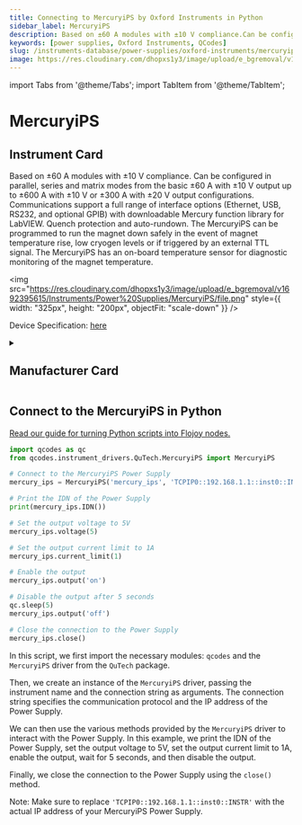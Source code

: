 ```yaml
---
title: Connecting to MercuryiPS by Oxford Instruments in Python
sidebar_label: MercuryiPS
description: Based on ±60 A modules with ±10 V compliance.Can be configured in parallel, series and matrix modes from the basic ±60 A with ±10 V output up to ±600 A with ±10 V or ±300 A with ±20 V output configurations.Communications support a full range of interface options (Ethernet, USB, RS232, and optional GPIB) with downloadable Mercury function library for LabVIEW.Quench protection and auto-rundown. The MercuryiPS can be programmed to run the magnet down safely in the event of magnet temperature rise, low cryogen levels or if triggered by an external TTL signal.The MercuryiPS has an on-board temperature sensor for diagnostic monitoring of the magnet temperature.
keywords: [power supplies, Oxford Instruments, QCodes]
slug: /instruments-database/power-supplies/oxford-instruments/mercuryips
image: https://res.cloudinary.com/dhopxs1y3/image/upload/e_bgremoval/v1692395615/Instruments/Power%20Supplies/MercuryiPS/file.png
---
```


import Tabs from '@theme/Tabs';
import TabItem from '@theme/TabItem';

# MercuryiPS

## Instrument Card

<div className="flex">

<div>

Based on ±60 A modules with ±10 V compliance.
Can be configured in parallel, series and matrix modes from the basic ±60 A with ±10 V output up to ±600 A with ±10 V or ±300 A with ±20 V output configurations.
Communications support a full range of interface options (Ethernet, USB, RS232, and optional GPIB) with downloadable Mercury function library for LabVIEW.
Quench protection and auto-rundown. The MercuryiPS can be programmed to run the magnet down safely in the event of magnet temperature rise, low cryogen levels or if triggered by an external TTL signal.
The MercuryiPS has an on-board temperature sensor for diagnostic monitoring of the magnet temperature.

</div>

<img src="https://res.cloudinary.com/dhopxs1y3/image/upload/e_bgremoval/v1692395615/Instruments/Power%20Supplies/MercuryiPS/file.png" style={{ width: "325px", height: "200px", objectFit: "scale-down" }} />

</div>

<div className="flex text-center">

<p>Device Specification: <a target="\_blank" href="/instruments-database/all-instruments/">here</a></p>

</div>

<details style={{ marginTop: "15px"}}>
<summary><h2>Manufacturer Card</h2></summary>

<img src="https://res.cloudinary.com/dhopxs1y3/image/upload/v1692806167/Instruments/Vendor%20Logos/Oxford_Instruments.png" style={{ width: "100%", height: "170px",objectFit: "scale-down" }} />

Oxford Instruments plc is a United Kingdom manufacturing and research company that designs and manufactures tools and systems for industry and research. The company is headquartered in Abingdon, Oxfordshire, England, with sites in the United Kingdom, United States, Europe, and Asia.[2] It is listed on the London Stock Exchange and is a constituent of the FTSE 250 Index.[3].

<ul>
  <li>Headquarters: Abingdon, United Kingdom</li>
  <li>Yearly Revenue (millions, USD): 367.3</li>
  <li>Vendor Website: <a href="https://www.oxinst.com/">here</a></li>
</ul>
</details>

## Connect to the MercuryiPS in Python

[Read our guide for turning Python scripts into Flojoy nodes.](https://docs.flojoy.ai/custom-nodes/creating-custom-node/)
<Tabs>
<TabItem value="QCodes" label="QCodes">


```python
import qcodes as qc
from qcodes.instrument_drivers.QuTech.MercuryiPS import MercuryiPS

# Connect to the MercuryiPS Power Supply
mercury_ips = MercuryiPS('mercury_ips', 'TCPIP0::192.168.1.1::inst0::INSTR')

# Print the IDN of the Power Supply
print(mercury_ips.IDN())

# Set the output voltage to 5V
mercury_ips.voltage(5)

# Set the output current limit to 1A
mercury_ips.current_limit(1)

# Enable the output
mercury_ips.output('on')

# Disable the output after 5 seconds
qc.sleep(5)
mercury_ips.output('off')

# Close the connection to the Power Supply
mercury_ips.close()
```

In this script, we first import the necessary modules: `qcodes` and the `MercuryiPS` driver from the `QuTech` package.

Then, we create an instance of the `MercuryiPS` driver, passing the instrument name and the connection string as arguments. The connection string specifies the communication protocol and the IP address of the Power Supply.

We can then use the various methods provided by the `MercuryiPS` driver to interact with the Power Supply. In this example, we print the IDN of the Power Supply, set the output voltage to 5V, set the output current limit to 1A, enable the output, wait for 5 seconds, and then disable the output.

Finally, we close the connection to the Power Supply using the `close()` method.

Note: Make sure to replace `'TCPIP0::192.168.1.1::inst0::INSTR'` with the actual IP address of your MercuryiPS Power Supply.

</TabItem>
</Tabs>